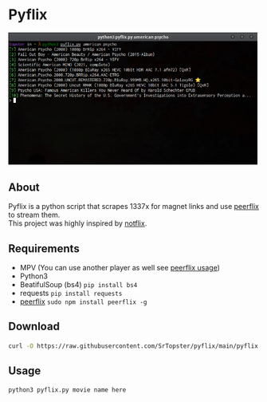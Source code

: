 # Pyflix
<img src="./banner.png" alt="Banner" width="500px">

## About
Pyflix is a python script that scrapes 1337x for magnet links and use [peerflix](https://github.com/mafintosh/peerflix) to stream them.<br>
This project was highly inspired by [notflix](https://github.com/Bugswriter/notflix).
## Requirements
* MPV (You can use another player as well see [peerflix usage](https://github.com/mafintosh/peerflix#usage))
* Python3
* BeatifulSoup (bs4) `pip install bs4`
* requests `pip install requests`
* [peerflix](https://github.com/mafintosh/peerflix) `sudo npm install peerflix -g`
## Download
``` sh
curl -O https://raw.githubusercontent.com/SrTopster/pyflix/main/pyflix.py
```
## Usage
``` sh
python3 pyflix.py movie name here
```
